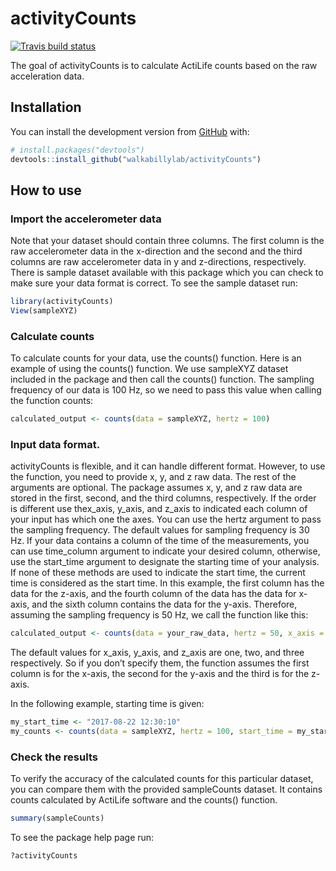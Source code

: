 
<!-- README.md is generated from README.Rmd. Please edit that file -->

# activityCounts

<!-- badges: start -->

[![Travis build
status](https://travis-ci.org/walkabillylab/activityCounts.svg?branch=master)](https://travis-ci.org/walkabillylab/activityCounts)
<!-- badges: end -->

The goal of activityCounts is to calculate ActiLife counts based on the
raw acceleration data.

## Installation

You can install the development version from
[GitHub](https://github.com/) with:

``` r
# install.packages("devtools")
devtools::install_github("walkabillylab/activityCounts")
```

## How to use

### Import the accelerometer data

Note that your dataset should contain three columns. The first column is
the raw accelerometer data in the x-direction and the second and the
third columns are raw accelerometer data in y and z-directions,
respectively. There is sample dataset available with this package which
you can check to make sure your data format is correct. To see the
sample dataset run:

``` r
library(activityCounts)
View(sampleXYZ)
```

### Calculate counts

To calculate counts for your data, use the counts() function. Here is an
example of using the counts() function. We use sampleXYZ dataset
included in the package and then call the counts() function. The
sampling frequency of our data is 100 Hz, so we need to pass this value
when calling the function counts:

``` r
calculated_output <- counts(data = sampleXYZ, hertz = 100)
```

### Input data format.

activityCounts is flexible, and it can handle different format. However,
to use the function, you need to provide x, y, and z raw data. The rest
of the arguments are optional. The package assumes x, y, and z raw data
are stored in the first, second, and the third columns, respectively. If
the order is different use thex\_axis, y\_axis, and z\_axis to indicated
each column of your input has which one the axes. You can use the hertz
argument to pass the sampling frequency. The default values for sampling
frequency is 30 Hz. If your data contains a column of the time of the
measurements, you can use time\_column argument to indicate your desired
column, otherwise, use the start\_time argument to designate the
starting time of your analysis.<br> If none of these methods are used to
indicate the start time, the current time is considered as the start
time. In this example, the first column has the data for the z-axis, and
the fourth column of the data has the data for x-axis, and the sixth
column contains the data for the y-axis. Therefore, assuming the
sampling frequency is 50 Hz, we call the function like
this:

``` r
calculated_output <- counts(data = your_raw_data, hertz = 50, x_axis = 4, y_axis = 6, z_axis = 1)
```

The default values for x\_axis, y\_axis, and z\_axis are one, two, and
three respectively. So if you don’t specify them, the function assumes
the first column is for the x-axis, the second for the y-axis and the
third is for the z-axis.

In the following example, starting time is given:

``` r
my_start_time <- "2017-08-22 12:30:10"
my_counts <- counts(data = sampleXYZ, hertz = 100, start_time = my_start_time)
```

### Check the results

To verify the accuracy of the calculated counts for this particular
dataset, you can compare them with the provided sampleCounts dataset. It
contains counts calculated by ActiLife software and the counts()
function.

``` r
summary(sampleCounts)
```

To see the package help page run:

``` r
?activityCounts
```
